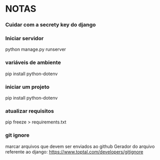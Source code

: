 # NOTAS

### Cuidar com a secrety key do django

### Iniciar servidor
python manage.py runserver

### variáveis de ambiente
pip install python-dotenv

### iniciar um projeto
pip install python-dotenv

### atualizar requisitos
pip freeze > requirements.txt

### git ignore
marcar arquivos que devem ser enviados ao github
Gerador do arquivo referente ao django: https://www.toptal.com/developers/gitignore